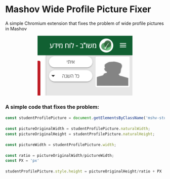 # Mashov Wide Profile Picture Fixer
A simple Chromium extension that fixes the problem of wide profile pictures in Mashov
<p align="center">
  <img width="300" src="https://github.com/itayoshri/MashovWidePPFixer/blob/main/wide%20profile%20picture.png" alt="An example of the problem">
</p>

### A simple code that fixes the problem:
```js
const studentProfilePicture = document.getElementsByClassName('mshv-student-thumbnail')[0]

const pictureOriginalWidth = studentProfilePicture.naturalWidth;
const pictureOriginalHeight = studentProfilePicture.naturalHeight;

const pictureWidth = studentProfilePicture.width;

const ratio = pictureOriginalWidth/pictureWidth;
const PX = 'px'

studentProfilePicture.style.height = pictureOriginalHeight/ratio + PX    
```
